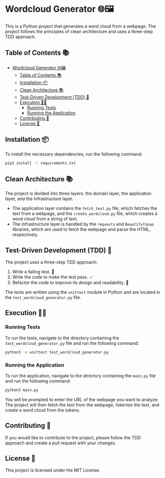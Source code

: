 # Wordcloud Generator 🌐🖼️

This is a Python project that generates a word cloud from a webpage. The project follows the principles of clean architecture and uses a three-step TDD approach.

## Table of Contents 📚

- [Wordcloud Generator 🌐🖼️](#wordcloud-generator-️)
  - [Table of Contents 📚](#table-of-contents-)
  - [Installation 📦](#installation-)
  - [Clean Architecture 📚](#clean-architecture-)
  - [Test-Driven Development (TDD) 🧪](#test-driven-development-tdd-)
  - [Execution 🏃‍♀️](#execution-️)
    - [Running Tests](#running-tests)
    - [Running the Application](#running-the-application)
  - [Contributing 🤝](#contributing-)
  - [License 📄](#license-)

## Installation 📦

To install the necessary dependencies, run the following command:

```bash
pip3 install -r requirements.txt
```

## Clean Architecture 📚

The project is divided into three layers: the domain layer, the application layer, and the infrastructure layer.

- The application layer contains the `fetch_text.py` file, which fetches the text from a webpage, and the `create_wordcloud.py` file, which creates a word cloud from a string of text.
- The infrastructure layer is handled by the `requests` and `BeautifulSoup` libraries, which are used to fetch the webpage and parse the HTML, respectively.

## Test-Driven Development (TDD) 🧪

The project uses a three-step TDD approach:

1. Write a failing test. 🚫
2. Write the code to make the test pass. ✅
3. Refactor the code to improve its design and readability. 🔄

The tests are written using the `unittest` module in Python and are located in the `test_wordcloud_generator.py` file.

## Execution 🏃‍♀️

### Running Tests

To run the tests, navigate to the directory containing the `test_wordcloud_generator.py` file and run the following command:

```bash
python3 -m unittest test_wordcloud_generator.py
```

### Running the Application

To run the application, navigate to the directory containing the `main.py` file and run the following command:

```bash
python3 main.py
```

You will be prompted to enter the URL of the webpage you want to analyze. The project will then fetch the text from the webpage, tokenize the text, and create a word cloud from the tokens.

## Contributing 🤝

If you would like to contribute to the project, please follow the TDD approach and create a pull request with your changes.

## License 📄

This project is licensed under the MIT License.
